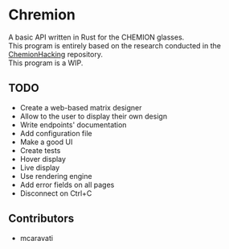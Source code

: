 # Chremion
A basic API written in Rust for the CHEMION glasses. \
This program is entirely based on the research conducted in the [ChemionHacking](https://github.com/gsuberland/ChemionHacking) repository.\
This program is a WIP.

## TODO
 - Create a web-based matrix designer
 - Allow to the user to display their own design
 - Write endpoints' documentation
 - Add configuration file
 - Make a good UI
 - Create tests
 - Hover display
 - Live display
 - Use rendering engine
 - Add error fields on all pages
 - Disconnect on Ctrl+C

## Contributors
 - mcaravati